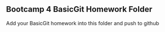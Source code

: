 ## Bootcamp 4 BasicGit Homework Folder

Add your BasicGit homework into this folder and push to github
